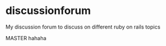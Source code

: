 discussionforum
===============

My discussion forum to discuss on different ruby on rails topics

MASTER hahaha